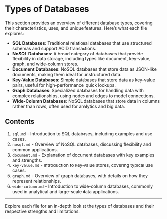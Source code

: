 # Types of Databases

This section provides an overview of different database types, covering their characteristics, uses, and unique features. Here’s what each file explores:

- **SQL Databases**: Traditional relational databases that use structured schemas and support ACID transactions.
- **NoSQL Databases**: A broad category of databases that provide flexibility in data storage, including types like document, key-value, graph, and wide-column stores.
- **Document Databases**: NoSQL databases that store data as JSON-like documents, making them ideal for unstructured data.
- **Key-Value Databases**: Simple databases that store data as key-value pairs, useful for high-performance, quick lookups.
- **Graph Databases**: Specialized databases for handling data with complex relationships, using nodes and edges to model connections.
- **Wide-Column Databases**: NoSQL databases that store data in columns rather than rows, often used for analytics and big data.

## Contents

1. `sql.md` - Introduction to SQL databases, including examples and use cases.
2. `nosql.md` - Overview of NoSQL databases, discussing flexibility and common applications.
3. `document.md` - Explanation of document databases with key examples and strengths.
4. `key-value.md` - Introduction to key-value stores, covering typical use cases.
5. `graph.md` - Overview of graph databases, with details on how they represent relationships.
6. `wide-column.md` - Introduction to wide-column databases, commonly used in analytical and large-scale data applications.

---

Explore each file for an in-depth look at the types of databases and their respective strengths and limitations.
